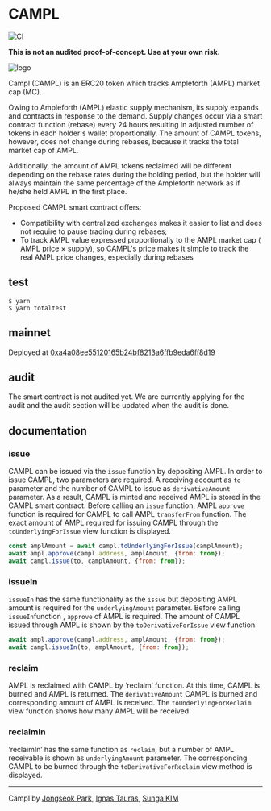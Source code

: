 # CAMPL

![CI](https://github.com/eljovist/campl/workflows/CI/badge.svg)

**This is not an audited proof-of-concept. Use at your own risk.**

![logo](https://github.com/eljovist/campl/raw/master/imgs/c_1.png)

Campl (CAMPL) is an ERC20 token which tracks Ampleforth (AMPL) market cap (MC).

Owing to Ampleforth (AMPL) elastic supply mechanism, its supply expands and contracts in response to the demand. Supply changes occur via a smart contract function (rebase) every 24 hours resulting in adjusted number of tokens in each holder's wallet proportionally.  The amount of CAMPL tokens, however, does not change during rebases, because it tracks the total market cap of AMPL.

Additionally, the amount of AMPL tokens reclaimed will be different depending on the rebase rates during the holding period, but the holder will always maintain the same percentage of the Ampleforth network as if he/she held AMPL in the first place.

Proposed CAMPL smart contract offers:
- Compatibility with centralized exchanges makes it easier to list and does not require to pause trading during rebases;
- To track AMPL value expressed proportionally to the AMPL market cap ( AMPL price × supply), so CAMPL's price makes it simple to track the real AMPL price changes, especially during rebases

## test
```console
$ yarn
$ yarn totaltest
```

## mainnet

Deployed at [0xa4a08ee55120165b24bf8213a6ffb9eda6ff8d19](https://etherscan.io/address/0xa4a08ee55120165b24bf8213a6ffb9eda6ff8d19)

## audit

The smart contract is not audited yet. We are currently applying for the audit and the audit section will be updated when the audit is done.

## documentation

### issue
CAMPL can be issued via the `issue` function by depositing AMPL.
In order to issue CAMPL, two parameters are required. A receiving account as `to` parameter and the number of CAMPL to issue as `derivativeAmount` parameter.
As a result, CAMPL is minted and received AMPL is stored in the CAMPL smart contract.
Before calling an `issue` function, AMPL `approve` function is required for CAMPL to call AMPL `transferFrom` function. The exact amount of AMPL required for issuing CAMPL through the `toUnderlyingForIssue` view function is displayed.
```javascript
const amplAmount = await campl.toUnderlyingForIssue(camplAmount);
await ampl.approve(campl.address, amplAmount, {from: from});
await campl.issue(to, camplAmount, {from: from});
```
### issueIn
`issueIn` has the same functionality as the `issue` but depositing AMPL amount is required for the `underlyingAmount` parameter.
Before calling `issueIn`function , `approve` of AMPL is required. The amount of CAMPL issued through AMPL is shown by the `toDerivativeForIssue` view function.
```javascript
await ampl.approve(campl.address, amplAmount, {from: from});
await campl.issueIn(to, amplAmount, {from: from});
```
### reclaim
AMPL is reclaimed with CAMPL by ‘reclaim’ function. At this time, CAMPL is burned and AMPL is returned. The `derivativeAmount` CAMPL is burned and corresponding amount of AMPL is received. The `toUnderlyingForReclaim` view function shows how many AMPL will be received.
### reclaimIn
‘reclaimIn’ has the same function as `reclaim`, but a number of AMPL receivable is shown as `underlyingAmount` parameter.
The corresponding CAMPL to be burned through the `toDerivativeForReclaim` view method is displayed.

---
Campl by [Jongseok Park](https://linkedin.com/in/종석-박-57620869), [Ignas Tauras](https://www.linkedin.com/in/ignas-tauras-9b83a956), [Sunga KIM](https://twitter.com/crypto_sis)
